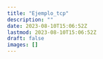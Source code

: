 ```yaml
---
title: "Ejemplo_tcp"
description: ""
date: 2023-08-10T15:06:52Z
lastmod: 2023-08-10T15:06:52Z
draft: false
images: []
---
```

